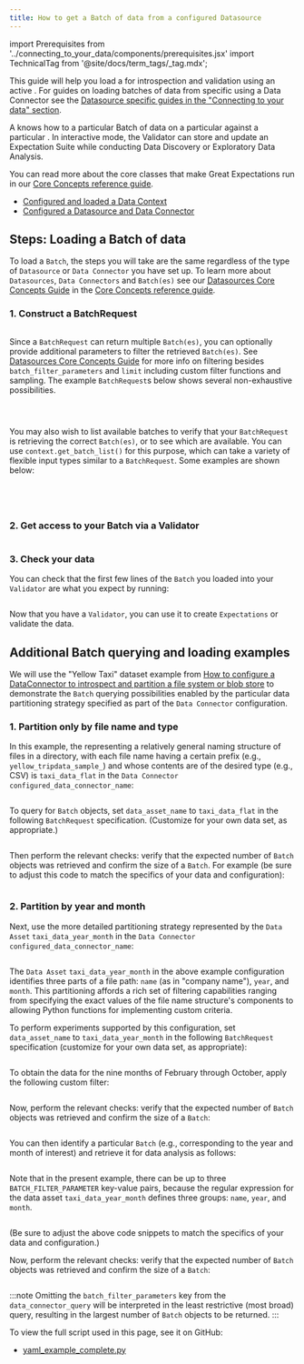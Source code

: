 ```yaml
---
title: How to get a Batch of data from a configured Datasource
---
```

import Prerequisites from '../connecting_to_your_data/components/prerequisites.jsx'
import TechnicalTag from '@site/docs/term_tags/_tag.mdx';

This guide will help you load a <TechnicalTag tag="batch" text="Batch" /> for introspection and validation using an active <TechnicalTag tag="data_connector" text="Data Connector" />. For guides on loading batches of data from specific <TechnicalTag tag="datasource" text="Datasources" /> using a Data Connector see the [Datasource specific guides in the "Connecting to your data" section](./index.md).

A <TechnicalTag tag="validator" text="Validator" /> knows how to <TechnicalTag tag="validation" text="Validate" /> a particular Batch of data on a particular <TechnicalTag tag="execution_engine" text="Execution Engine" /> against a particular <TechnicalTag tag="expectation_suite" text="Expectation Suite" />. In interactive mode, the Validator can store and update an Expectation Suite while conducting Data Discovery or Exploratory Data Analysis.

You can read more about the core classes that make Great Expectations run in our [Core Concepts reference guide](../../reference/core_concepts.md).

<Prerequisites>

- [Configured and loaded a Data Context](../../tutorials/getting_started/tutorial_setup.md)
- [Configured a Datasource and Data Connector](../../reference/datasources.md)
  
</Prerequisites>

## Steps: Loading a Batch of data

To load a `Batch`, the steps you will take are the same regardless of the type of `Datasource` or `Data Connector` you have set up. To learn more about `Datasources`, `Data Connectors` and `Batch(es)` see our [Datasources Core Concepts Guide](../../reference/datasources.md) in the [Core Concepts reference guide](../../reference/core_concepts.md). 

### 1. Construct a BatchRequest

```python file=../../../tests/integration/docusaurus/connecting_to_your_data/how_to_get_a_batch_of_data_from_a_configured_datasource.py#L39-L44
```

Since a `BatchRequest` can return multiple `Batch(es)`, you can optionally provide additional parameters to filter the retrieved `Batch(es)`. See [Datasources Core Concepts Guide](../../reference/datasources.md) for more info on filtering besides `batch_filter_parameters` and `limit` including custom filter functions and sampling. The example `BatchRequest`s below shows several non-exhaustive possibilities. 

```python file=../../../tests/integration/docusaurus/connecting_to_your_data/how_to_get_a_batch_of_data_from_a_configured_datasource.py#L61-L71
```

```python file=../../../tests/integration/docusaurus/connecting_to_your_data/how_to_get_a_batch_of_data_from_a_configured_datasource.py#L75-L89
```

```python file=../../../tests/integration/docusaurus/connecting_to_your_data/how_to_get_a_batch_of_data_from_a_configured_datasource.py#L94-L104
```

You may also wish to list available batches to verify that your `BatchRequest` is retrieving the correct `Batch(es)`, or to see which are available. You can use `context.get_batch_list()` for this purpose, which can take a variety of flexible input types similar to a `BatchRequest`. Some examples are shown below:

```python file=../../../tests/integration/docusaurus/connecting_to_your_data/how_to_get_a_batch_of_data_from_a_configured_datasource.py#L109-L114
```
```python file=../../../tests/integration/docusaurus/connecting_to_your_data/how_to_get_a_batch_of_data_from_a_configured_datasource.py#L117-L118
```

```python file=../../../tests/integration/docusaurus/connecting_to_your_data/how_to_get_a_batch_of_data_from_a_configured_datasource.py#L121-L127
```

```python file=../../../tests/integration/docusaurus/connecting_to_your_data/how_to_get_a_batch_of_data_from_a_configured_datasource.py#L136-L142
```

### 2. Get access to your Batch via a Validator

```python file=../../../tests/integration/docusaurus/connecting_to_your_data/how_to_get_a_batch_of_data_from_a_configured_datasource.py#L147-L154
```

### 3. Check your data

You can check that the first few lines of the `Batch` you loaded into your `Validator` are what you expect by running:

```python file=../../../tests/integration/docusaurus/connecting_to_your_data/how_to_get_a_batch_of_data_from_a_configured_datasource.py#L156
```

Now that you have a `Validator`, you can use it to create `Expectations` or validate the data.

## Additional Batch querying and loading examples 

We will use the "Yellow Taxi" dataset example from
[How to configure a DataConnector to introspect and partition a file system or blob store](./how_to_configure_a_dataconnector_to_introspect_and_partition_a_file_system_or_blob_store.md)
to demonstrate the `Batch` querying possibilities enabled by the particular data partitioning strategy specified as part
of the `Data Connector` configuration.

### 1. Partition only by file name and type

In this example, the <TechnicalTag tag="data_asset" text="Data Asset" /> representing a relatively general naming structure of files in a directory, with
each file name having a certain prefix (e.g., `yellow_tripdata_sample_`) and whose contents are of the desired type
(e.g., CSV) is `taxi_data_flat` in the `Data Connector` `configured_data_connector_name`:

```python file=../../../tests/integration/docusaurus/connecting_to_your_data/how_to_introspect_and_partition_your_data/files/yaml_example_complete.py#L27-L40
```

To query for `Batch` objects, set `data_asset_name` to `taxi_data_flat` in the following `BatchRequest`
specification. (Customize for your own data set, as appropriate.)

```python file=../../../tests/integration/docusaurus/connecting_to_your_data/how_to_introspect_and_partition_your_data/files/yaml_example_complete.py#L92-L96
```

Then perform the relevant checks: verify that the expected number of `Batch` objects was retrieved and confirm the
size of a `Batch`.  For example (be sure to adjust this code to match the specifics of your data and configuration):

```python file=../../../tests/integration/docusaurus/connecting_to_your_data/how_to_introspect_and_partition_your_data/files/yaml_example_complete.py#L102-L104
```

### 2. Partition by year and month

Next, use the more detailed partitioning strategy represented by the `Data Asset` `taxi_data_year_month` in the
`Data Connector` `configured_data_connector_name`:

```python file=../../../tests/integration/docusaurus/connecting_to_your_data/how_to_introspect_and_partition_your_data/files/yaml_example_complete.py#L27-L47
```

The `Data Asset` `taxi_data_year_month` in the above example configuration identifies three parts of a file path:
`name` (as in "company name"), `year`, and `month`.  This partitioning affords a rich set of filtering capabilities
ranging from specifying the exact values of the file name structure's components to allowing Python functions for
implementing custom criteria.

To perform experiments supported by this configuration, set `data_asset_name` to `taxi_data_year_month` in the
following `BatchRequest` specification (customize for your own data set, as appropriate):

```python file=../../../tests/integration/docusaurus/connecting_to_your_data/how_to_introspect_and_partition_your_data/files/yaml_example_complete.py#L108-L113
```

To obtain the data for the nine months of February through October, apply the following custom filter:

```python file=../../../tests/integration/docusaurus/connecting_to_your_data/how_to_introspect_and_partition_your_data/files/yaml_example_complete.py#L118-L121
```

Now, perform the relevant checks: verify that the expected number of `Batch` objects was retrieved and confirm the
size of a `Batch`:

```python file=../../../tests/integration/docusaurus/connecting_to_your_data/how_to_introspect_and_partition_your_data/files/yaml_example_complete.py#L123-L125
```

You can then identify a particular `Batch` (e.g., corresponding to the year and month of interest) and retrieve it
for data analysis as follows:

```python file=../../../tests/integration/docusaurus/connecting_to_your_data/how_to_introspect_and_partition_your_data/files/yaml_example_complete.py#L129-L140
```

Note that in the present example, there can be up to three `BATCH_FILTER_PARAMETER` key-value pairs, because the
regular expression for the data asset `taxi_data_year_month` defines three groups: `name`, `year`, and `month`.

```python file=../../../tests/integration/docusaurus/connecting_to_your_data/how_to_introspect_and_partition_your_data/files/yaml_example_complete.py#L145-L148
```

(Be sure to adjust the above code snippets to match the specifics of your data and configuration.)

Now, perform the relevant checks: verify that the expected number of `Batch` objects was retrieved and confirm the
size of a `Batch`:

```python file=../../../tests/integration/docusaurus/connecting_to_your_data/how_to_introspect_and_partition_your_data/files/yaml_example_complete.py#L150-L152
```

:::note
Omitting the `batch_filter_parameters` key from the `data_connector_query` will be interpreted in the least restrictive
(most broad) query, resulting in the largest number of `Batch` objects to be returned.
:::


To view the full script used in this page, see it on GitHub:

- [yaml_example_complete.py](https://github.com/great-expectations/great_expectations/blob/develop/tests/integration/docusaurus/connecting_to_your_data/how_to_introspect_and_partition_your_data/files/yaml_example_complete.py)
